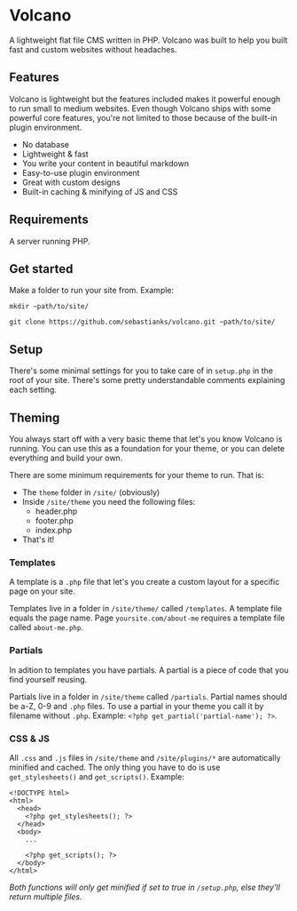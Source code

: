 # Volcano
A lightweight flat file CMS written in PHP.
Volcano was built to help you built fast and custom websites without headaches.

## Features
Volcano is lightweight but the features included makes it powerful enough to run small to medium websites.
Even though Volcano ships with some powerful core features, you're not limited to those because of the built-in plugin environment.

- No database
- Lightweight & fast
- You write your content in beautiful markdown
- Easy-to-use plugin environment
- Great with custom designs
- Built-in caching & minifying of JS and CSS

## Requirements
A server running PHP.

## Get started
Make a folder to run your site from. Example:

`mkdir ~path/to/site/`

`git clone https://github.com/sebastianks/volcano.git ~path/to/site/`

## Setup
There's some minimal settings for you to take care of in `setup.php` in the root of your site. There's some pretty understandable comments explaining each setting.

## Theming
You always start off with a very basic theme that let's you know Volcano is running. 
You can use this as a foundation for your theme, or you can delete everything and build your own.

There are some minimum requirements for your theme to run. That is:

- The `theme` folder in `/site/` (obviously)
- Inside `/site/theme` you need the following files:
	- header.php
	- footer.php
	- index.php
- That's it!

### Templates
A template is a `.php` file that let's you create a custom layout for a specific page on your site.

Templates live in a folder in `/site/theme/` called `/templates`. A template file equals the page name. 
Page `yoursite.com/about-me` requires a template file called `about-me.php`.

### Partials
In adition to templates you have partials. A partial is a piece of code that you find yourself reusing.

Partials live in a folder in `/site/theme` called `/partials`. Partial names should be a-Z, 0-9 and `.php` files.
To use a partial in your theme you call it by filename without `.php`. Example: `<?php get_partial('partial-name'); ?>`.

### CSS & JS
All `.css` and `.js` files in `/site/theme` and `/site/plugins/*` are automatically minified and cached.
The only thing you have to do is use `get_stylesheets()` and `get_scripts()`. Example:

```
<!DOCTYPE html>
<html>
  <head>
    <?php get_stylesheets(); ?>
  </head>
  <body>
    ...

    <?php get_scripts(); ?>
  </body>
</html>		
``` 

_Both functions will only get minified if set to true in `/setup.php`, else they'll return multiple files._
